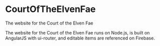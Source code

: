 # CourtOfTheElvenFae
The website for the Court of the Elven Fae

The website for the Court of the Elven Fae runs on Node.js, is built on AngularJS with ui-router, and editable items are referenced on Firebase.